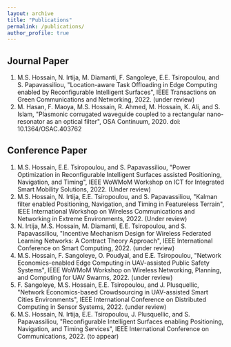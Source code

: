 ```yaml
---
layout: archive
title: "Publications"
permalink: /publications/
author_profile: true
---
```


Journal Paper
-------------
1.  M.S. Hossain, N. Irtija, M. Diamanti, F. Sangoleye, E.E. Tsiropoulou, and S. Papavassiliou, "Location-aware Task Offloading in Edge Computing enabled by Reconfigurable Intelligent Surfaces", IEEE Transactions on Green Communications and Networking, 2022. (under review)
2.  M. Hasan, F. Maoya, M.S. Hossain, R. Ahmed, M. Hossain, K. Ali, and S. Islam, "Plasmonic corrugated waveguide coupled to a rectangular nano-resonator as an optical filter", OSA Continuum, 2020. doi: 10.1364/OSAC.403762

Conference Paper
-------------
1.  M.S. Hossain, E.E. Tsiropoulou, and S. Papavassiliou, "Power Optimization in Reconfigurable Intelligent Surfaces assisted Positioning, Navigation, and Timing", IEEE WoWMoM Workshop on ICT for Integrated Smart Mobility Solutions, 2022. (Under review)
2.  M.S. Hossain, N. Irtija, E.E. Tsiropoulou, and S. Papavassiliou, "Kalman filter enabled Positioning, Navigation, and Timing in Featureless Terrain", IEEE International Workshop on Wireless Communications and Networking in Extreme Environments, 2022. (Under review)
3.  N. Irtija, M.S. Hossain, M. Diamanti, E.E. Tsiropoulou, and S. Papavassiliou, "Incentive Mechanism Design for Wireless Federated Learning Networks: A Contract Theory Approach", IEEE International Conference on Smart Computing, 2022. (under review)
4.  M.S. Hossain, F. Sangoleye, O. Poudyal, and E.E. Tsiropoulou, "Network Economics-enabled Edge Computing in UAV-assisted Public Safety Systems", IEEE WoWMoM Workshop on Wireless Networking, Planning, and Computing for UAV Swarms, 2022. (under review)
5.  F. Sangoleye, M.S. Hossain, E.E. Tsiropoulou, and J. Plusquellic, "Network Economics-based Crowdsourcing in UAV-assisted Smart Cities Environments", IEEE International Conference on Distributed Computing in Sensor Systems, 2022. (under review)
6.  M.S. Hossain, N. Irtija, E.E. Tsiropoulou, J. Plusquellic, and S. Papavassiliou, "Reconfigurable Intelligent Surfaces enabling Positioning, Navigation, and Timing Services", IEEE International Conference on Communications, 2022. (to appear)
